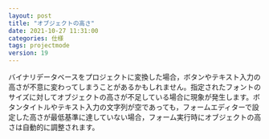 ```yaml
---
layout: post
title: "オブジェクトの高さ"
date: 2021-10-27 11:31:00
categories: 仕様
tags: projectmode
version: 19
---
```


バイナリデータベースをプロジェクトに変換した場合，ボタンやテキスト入力の高さが不意に変わってしまうことがあるかもしれません。指定されたフォントのサイズに対してオブジェクトの高さが不足している場合に現象が発生します。ボタンタイトルやテキスト入力の文字列が空であっても，フォームエディターで設定した高さが最低基準に達していない場合，フォーム実行時にオブジェクトの高さは自動的に調整されます。
